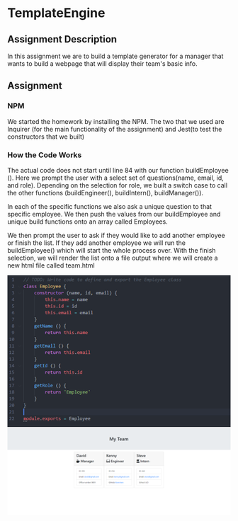 # TemplateEngine

## Assignment Description
In this assignment we are to build a template generator for a manager that wants to build a webpage that will display their team's basic info. 

## Assignment 
### NPM
We started the homework by installing the NPM. The two that we used are Inquirer (for the main functionality of the assignment) and Jest(to test the constructors that we built)

### How the Code Works
The actual code does not start until line 84 with our function buildEmployee (). Here we prompt the user with a select set of questions(name, email, id, and role). Depending on the selection for role, we built a switch case to call the other functions (buildEngineer(), buildIntern(), buildManager()). 

In each of the specific functions we also ask a unique question to that specific employee. We then push the values from our buildEmployee and unique build functions onto an array called Employees.

We then prompt the user to ask if they would like to add another employee or finish the list. If they add another employee we will run the buildEmployee() which will start the whole process over. With the finish selection, we will render the list onto a file output where we will create a new html file called team.html

![Here is a screenshot of a constructor](screenshots/Capture1.PNG)
![Here is a screenshot of the output html file](screenshots/Capture2.PNG)
